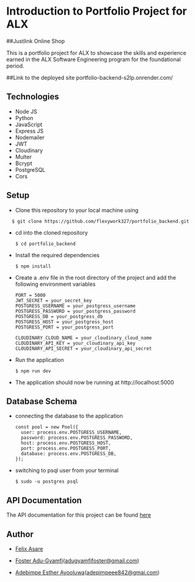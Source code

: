 # Introduction to Portfolio Project for ALX
##Justlink Online Shop

This is a portfolio project for ALX to showcase the skills and experience earned in the ALX Software Engineering program for the foundational period.

##Link to the deployed site
portfolio-backend-s2lp.onrender.com/


## Technologies

- Node JS
- Python
- JavaScript
- Express JS
- Nodemailer
- JWT
- Cloudinary
- Multer
- Bcrypt
- PostgreSQL
- Cors

## Setup

- Clone this repository to your local machine using

```
  $ git clone https://github.com/flexywork327/portfolio_backend.git
```

- cd into the cloned repository

  ```
  $ cd portfolio_backend
  ```

- Install the required dependencies

  ```
  $ npm install
  ```

- Create a .env file in the root directory of the project and add the following environment variables

  ```
  PORT = 5000
  JWT_SECRET = your_secret_key
  POSTGRESS_USERNAME = your_postgress_username
  POSTGRESS_PASSWORD = your_postgress_password
  POSTGRESS_DB = your_postgress_db
  POSTGRESS_HOST = your_postgress_host
  POSTGRESS_PORT = your_postgress_port

  CLOUDINARY_CLOUD_NAME = your_cloudinary_cloud_name
  CLOUDINARY_API_KEY = your_cloudinary_api_key
  CLOUDINARY_API_SECRET = your_cloudinary_api_secret
  ```

- Run the application

  ```
  $ npm run dev
  ```

- The application should now be running at http://localhost:5000

## Database Schema

- connecting the database to the application

  ```
  const pool = new Pool({
    user: process.env.POSTGRESS_USERNAME,
    password: process.env.POSTGRESS_PASSWORD,
    host: process.env.POSTGRESS_HOST,
    port: process.env.POSTGRESS_PORT,
    database: process.env.POSTGRESS_DB,
  });
  ```

- switching to psql user from your terminal

  ```
  $ sudo -u postgres psql
  ```

## API Documentation

The API documentation for this project can be found [here](https://documenter.getpostman.com/view/13392160/Tz5tZ6QJ)

## Author

- [Felix Asare](https://github.com/flexywork327)

- [Foster Adu-Gyamfi](https://github.com/Foxynero)(adugyamfifoster@gmail.com)
- [Adebimpe Esther Ayooluwa](https://github.com/legacycodine)(adepimpeee842@gmai.com)
